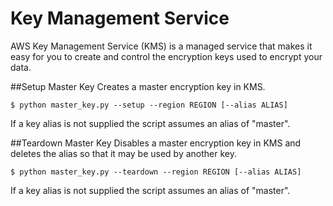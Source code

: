Key Management Service
===
AWS Key Management Service (KMS) is a managed service that makes it easy for you to create and control the encryption keys used to encrypt your data.

##Setup Master Key
Creates a master encryption key in KMS.

	$ python master_key.py --setup --region REGION [--alias ALIAS]

If a key alias is not supplied the script assumes an alias of "master".

##Teardown Master Key
Disables a master encryption key in KMS and deletes the alias so that it may be used by another key.

	$ python master_key.py --teardown --region REGION [--alias ALIAS]

If a key alias is not supplied the script assumes an alias of "master".
